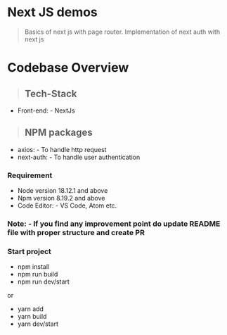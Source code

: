 # Next JS demos

> Basics of next js with page router.
> Implementation of next auth with next js

# Codebase Overview

> ## Tech-Stack

- Front-end: - NextJs

> ## NPM packages

- axios: - To handle http request
- next-auth: - To handle user authentication

### Requirement

- Node version 18.12.1 and above
- Npm version 8.19.2 and above
- Code Editor: - VS Code, Atom etc.

### Note: - If you find any improvement point do update README file with proper structure and create PR

### Start project

- npm install
- npm run build
- npm run dev/start

or

- yarn add
- yarn build
- yarn dev/start
